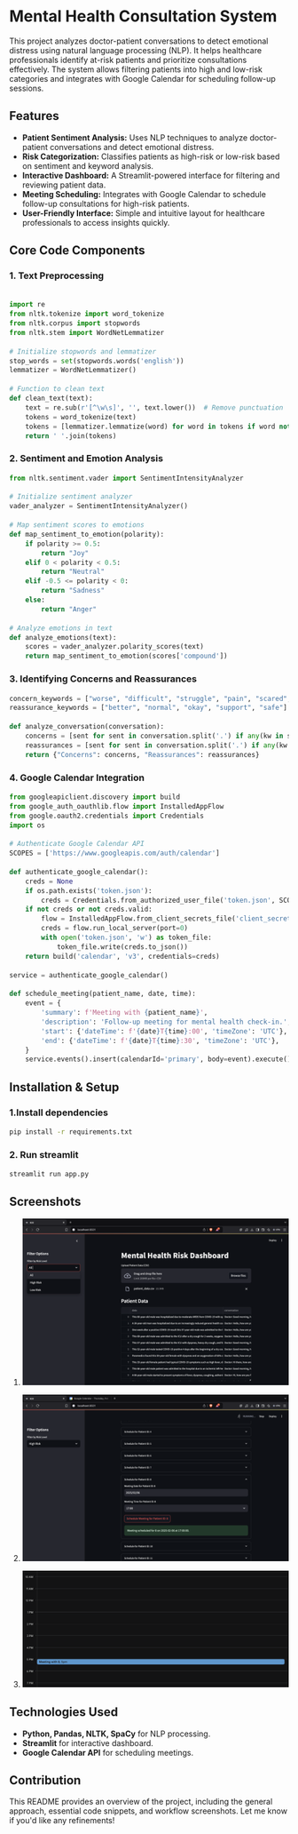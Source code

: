 
# Mental Health Consultation System


This project analyzes doctor-patient conversations to detect emotional distress using natural language processing (NLP). It helps healthcare professionals identify at-risk patients and prioritize consultations effectively. The system allows filtering patients into high and low-risk categories and integrates with Google Calendar for scheduling follow-up sessions.

## Features

- **Patient Sentiment Analysis:** Uses NLP techniques to analyze doctor-patient conversations and detect emotional distress.
- **Risk Categorization:** Classifies patients as high-risk or low-risk based on sentiment and keyword analysis.
- **Interactive Dashboard:** A Streamlit-powered interface for filtering and reviewing patient data.
- **Meeting Scheduling:** Integrates with Google Calendar to schedule follow-up consultations for high-risk patients.
- **User-Friendly Interface:** Simple and intuitive layout for healthcare professionals to access insights quickly.




## Core Code Components

### 1. Text Preprocessing

``` python

import re
from nltk.tokenize import word_tokenize
from nltk.corpus import stopwords
from nltk.stem import WordNetLemmatizer

# Initialize stopwords and lemmatizer
stop_words = set(stopwords.words('english'))
lemmatizer = WordNetLemmatizer()

# Function to clean text
def clean_text(text):
    text = re.sub(r'[^\w\s]', '', text.lower())  # Remove punctuation
    tokens = word_tokenize(text)
    tokens = [lemmatizer.lemmatize(word) for word in tokens if word not in stop_words]
    return ' '.join(tokens)

```
### 2. Sentiment and Emotion Analysis

``` python
from nltk.sentiment.vader import SentimentIntensityAnalyzer

# Initialize sentiment analyzer
vader_analyzer = SentimentIntensityAnalyzer()

# Map sentiment scores to emotions
def map_sentiment_to_emotion(polarity):
    if polarity >= 0.5:
        return "Joy"
    elif 0 < polarity < 0.5:
        return "Neutral"
    elif -0.5 <= polarity < 0:
        return "Sadness"
    else:
        return "Anger"

# Analyze emotions in text
def analyze_emotions(text):
    scores = vader_analyzer.polarity_scores(text)
    return map_sentiment_to_emotion(scores['compound'])
```

### 3. Identifying Concerns and Reassurances

``` python
concern_keywords = ["worse", "difficult", "struggle", "pain", "scared", "fear"]
reassurance_keywords = ["better", "normal", "okay", "support", "safe"]

def analyze_conversation(conversation):
    concerns = [sent for sent in conversation.split('.') if any(kw in sent for kw in concern_keywords)]
    reassurances = [sent for sent in conversation.split('.') if any(kw in sent for kw in reassurance_keywords)]
    return {"Concerns": concerns, "Reassurances": reassurances}
```

### 4. Google Calendar Integration

``` python
from googleapiclient.discovery import build
from google_auth_oauthlib.flow import InstalledAppFlow
from google.oauth2.credentials import Credentials
import os

# Authenticate Google Calendar API
SCOPES = ['https://www.googleapis.com/auth/calendar']

def authenticate_google_calendar():
    creds = None
    if os.path.exists('token.json'):
        creds = Credentials.from_authorized_user_file('token.json', SCOPES)
    if not creds or not creds.valid:
        flow = InstalledAppFlow.from_client_secrets_file('client_secret.json', SCOPES)
        creds = flow.run_local_server(port=0)
        with open('token.json', 'w') as token_file:
            token_file.write(creds.to_json())
    return build('calendar', 'v3', credentials=creds)

service = authenticate_google_calendar()

def schedule_meeting(patient_name, date, time):
    event = {
        'summary': f'Meeting with {patient_name}',
        'description': 'Follow-up meeting for mental health check-in.',
        'start': {'dateTime': f'{date}T{time}:00', 'timeZone': 'UTC'},
        'end': {'dateTime': f'{date}T{time}:30', 'timeZone': 'UTC'},
    }
    service.events().insert(calendarId='primary', body=event).execute()
```

## Installation & Setup

### 1.Install dependencies

``` bash
pip install -r requirements.txt
```

### 2. Run streamlit
```bash
streamlit run app.py
```



## Screenshots

1. ![Main Window](https://github.com/Anil970198/INFOSYS-TeleMedicine/blob/fd98c12dd2b2d8390b5ce066f1f8dd8b98444a90/images/Main%20window.png)


2. ![Streamlit App - Scheduling a Meeting](https://github.com/Anil970198/INFOSYS-TeleMedicine/blob/fd98c12dd2b2d8390b5ce066f1f8dd8b98444a90/images/Meeting%20Scheduled.png)

3. ![Google Calendar](https://github.com/Anil970198/INFOSYS-TeleMedicine/blob/fd98c12dd2b2d8390b5ce066f1f8dd8b98444a90/images/Google%20calendar.png)



## Technologies Used

- **Python, Pandas, NLTK, SpaCy** for NLP processing.
- **Streamlit** for interactive dashboard.
- **Google Calendar API** for scheduling meetings.

## Contribution

This README provides an overview of the project, including the general approach, essential code snippets, and workflow screenshots. Let me know if you'd like any refinements!

